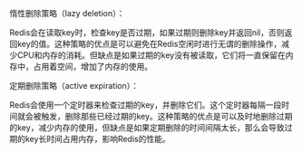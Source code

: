 惰性删除策略（lazy deletion）：

Redis会在读取key时，检查key是否过期，如果过期则删除key并返回nil，否则返回key的值。这种策略的优点是可以避免在Redis空闲时进行无谓的删除操作，减少CPU和内存的消耗。但缺点是如果过期的key没有被读取，它们将一直保留在内存中，占用着空间，增加了内存的使用。

定期删除策略（active expiration）：

Redis会使用一个定时器来检查过期的key，并删除它们。这个定时器每隔一段时间就会被触发，删除那些已经过期的key。这种策略的优点是可以及时地删除过期的key，减少内存的使用，但缺点是如果定期删除的时间间隔太长，那么会导致过期的key长时间占用内存，影响Redis的性能。